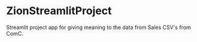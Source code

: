# ZionStreamlitProject
Streamlit project app  for giving meaning to the data from Sales CSV's from ComC.
